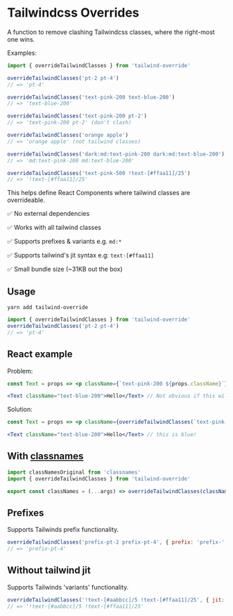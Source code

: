 # Tailwindcss Overrides

A function to remove clashing Tailwindcss classes, where the right-most one wins.

Examples:

```js
import { overrideTailwindClasses } from 'tailwind-override'

overrideTailwindClasses('pt-2 pt-4')
// => 'pt-4'

overrideTailwindClasses('text-pink-200 text-blue-200')
// => 'text-blue-200'

overrideTailwindClasses('text-pink-200 pt-2')
// => 'text-pink-200 pt-2' (don't clash)

overrideTailwindClasses('orange apple')
// => 'orange apple' (not tailwind classes)

overrideTailwindClasses('dark:md:text-pink-200 dark:md:text-blue-200')
// => 'md:text-pink-200 md:text-blue-200'

overrideTailwindClasses('text-pink-500 !text-[#ffaa11]/25')
// => '!text-[#ffaa11]/25'
```

This helps define React Components where tailwind classes are overrideable.

✅ No external dependencies

✅ Works with all tailwind classes

✅ Supports prefixes & variants e.g. `md:*`

✅ Supports tailwind's jit syntax e.g: `text-[#ffaa11]`

✅ Small bundle size (~31KB out the box)

## Usage

```
yarn add tailwind-override
```

```js
import { overrideTailwindClasses } from 'tailwind-override'
overrideTailwindClasses('pt-2 pt-4')
// => 'pt-4'
```

## React example

Problem:

```jsx
const Text = props => <p className={`text-pink-200 ${props.className}`}>{props.children}</p>

<Text className="text-blue-200">Hello</Text> // Not obvious if this will render pink or blue???
```

Solution:

```jsx
const Text = props => <p className={overrideTailwindClasses(`text-pink-200 ${props.className}`)}>{props.children}</p>

<Text className="text-blue-200">Hello</Text> // this is blue!
```

## With [classnames](https://github.com/JedWatson/classnames)

```js
import classNamesOriginal from 'classnames'
import { overrideTailwindClasses } from 'tailwind-override'

export const classNames = (...args) => overrideTailwindClasses(classNamesOriginal(...args))
```

## Prefixes

Supports Tailwinds prefix functionality.

```js
overrideTailwindClasses('prefix-pt-2 prefix-pt-4', { prefix: 'prefix-' })
// => 'prefix-pt-4'
```

## Without tailwind jit

Supports Tailwinds 'variants' functionality.

```js
overrideTailwindClasses('!text-[#aabbcc]/5 !text-[#ffaa11]/25', { jit: false })
// => '!text-[#aabbcc]/5 !text-[#ffaa11]/25'
```
